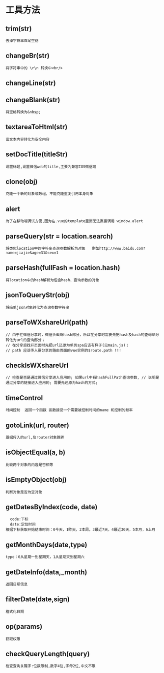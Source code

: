 # 工具方法

## trim(str)
 ``去掉字符串首尾空格``
 

## changeBr(str)
 ``将字符串中的 \r\n 转换中<br/>``

## changeLine(str)
 

## changeBlank(str)
``将空格转换为&nbsp;`` 

## textareaToHtml(str)
``富文本内容转化为安全内容``

## setDocTitle(titleStr)
``设置标题,设置微信web的title,主要为兼容IOS微信端``

## clone(obj)
``克隆一个新的对象或数组，不能克隆重复引用本身对象``

## alert
``为了在移动端调试方便,因为在.vue的template里面无法直接调用 window.alert``

## parseQuery(str = location.search)
`` 将类似location中的字符串查询参数解析为对象   例如http://www.baidu.com?name=jiajie&age=31&sex=1 ``

## parseHash(fullFash = location.hash)
`` 将location中的hash解析为包含hash、查询参数的对象 ``

## jsonToQueryStr(obj)
``将简单json对象转化为查询参数字符串 ``

## parseToWXshareUrl(path)

```
// 由于在微信分享时，微信会截断hash部分，所以在分享时需要先把hash及hash的查询部分转化为url的查询部分；
// 在分享后找开页面时先把url还原为单页spa应该有样子(见main.js)；
// path 应该传入要分享的路由页面的vue实例的$route.path !!!

```

## checkIsWXshareUrl

``
// 检查是否是通过微信分享进入应用的; 如果url中有hashFullPath查询参数,
// 说明是通过分享的链接进入应用的; 需要先还原为hash的方式;
``


## timeControl

``时间控制  返回一个函数 函数接受一个需要被控制时间的name 和控制的频率``

## gotoLink(url, router)
``跟据传入的url,及router对象跳转``

## isObjectEqual(a, b)
`` 比较两个对象的内容是否相等 ``

## isEmptyObject(obj)
`` 判断对象是否为空对象 ``


## getDatesByIndex(code, date)
```
  code:下标
  date:定位时间
根据下标获取开始结束时间：0今天，1昨天，2本周，3最近7天，4最近30天，5本月，6上月
 ```

 ## getMonthDays(date,type)
 ``type：0从星期一到星期天，1从星期天到星期六``

 ## getDateInfo(data,_month)
 ``返回日期信息``

 ## filterDate(date,sign)
 ``格式化日期``

 ## op(params)
 ``获取权限``

 ## checkQueryLength(query)
 `` 检查查询关键字:位数限制,数字4位,字母2位,中文不限 ``

 